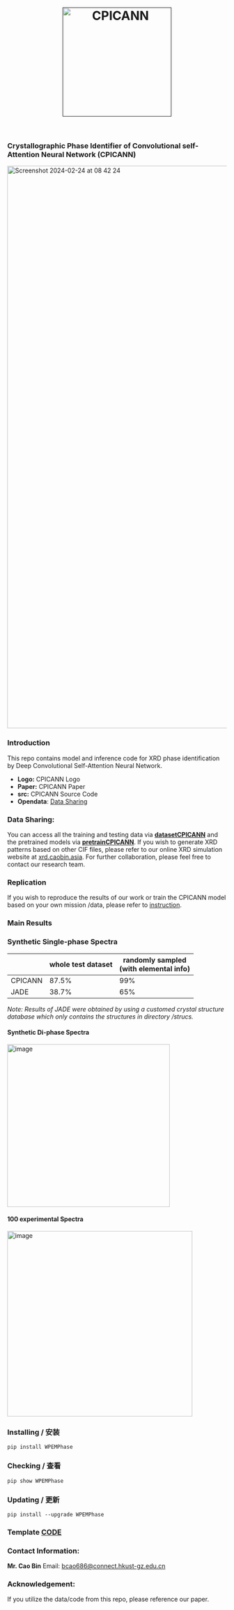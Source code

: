 
<h1 align="center">
  <a href=""><img src="https://github.com/WPEM/CPICANN/assets/86995074/a40efe75-d5a9-4777-9d2a-cb4bed912d53" alt="CPICANN" width="250"></a>
  <br>
  <br>
</h1>

### Crystallographic Phase Identifier of Convolutional self-Attention Neural Network (CPICANN)

<img width="1289" alt="Screenshot 2024-02-24 at 08 42 24" src="https://github.com/WPEM/CPICANN/assets/86995074/eb3bf532-2281-49b7-b91e-bc7d53568c41">

### Introduction
This repo contains model and inference code for XRD phase identification by Deep Convolutional Self-Attention Neural Network. 

+ **Logo:** CPICANN Logo
+ **Paper:** CPICANN Paper
+ **src:** CPICANN Source Code
+ **Opendata**: [Data Sharing](https://huggingface.co/datasets/caobin/datasetCPICANN)

### Data Sharing:
You can access all the training and testing data via [**datasetCPICANN**](https://huggingface.co/datasets/caobin/datasetCPICANN) and the pretrained models via [**pretrainCPICANN**](https://huggingface.co/caobin/pretrainCPICANN). If you wish to generate XRD patterns based on other CIF files, please refer to our online XRD simulation website at [xrd.caobin.asia](http://xrd.caobin.asia/). For further collaboration, please feel free to contact our research team.

### Replication
If you wish to reproduce the results of our work or train the CPICANN model based on your own mission /data,  please refer to [instruction](https://github.com/WPEM/CPICANN/tree/main/src).

### Main Results


### Synthetic Single-phase Spectra
|      | whole test dataset | randomly sampled<br>(with elemental info) |
|------|--------------------|-------------------------------------------|
| CPICANN | 87.5%              | 99%                                       | 
| JADE | 38.7%              | 65%                                       | 

*Note: Results of JADE were obtained by using a customed crystal structure database which only contains the structures in directory /strucs.*

#### Synthetic Di-phase Spectra
<img width="373" alt="image" src="https://github.com/WPEM/CPICANN/assets/86995074/34b14780-0c1a-4169-8dd7-6b437f14df3f">

#### 100 experimental Spectra
<img width="425" alt="image" src="https://github.com/WPEM/CPICANN/assets/86995074/eba44550-a8ba-4340-ba06-daee7d394638">


### Installing / 安装
    pip install WPEMPhase 
    
### Checking / 查看
    pip show WPEMPhase 
    
### Updating / 更新
    pip install --upgrade WPEMPhase




### Template [CODE](https://github.com/WPEM/CPICANN/blob/main/src/inference%26case/CPICANNcode.ipynb) 

### Contact Information:
**Mr. Cao Bin**
Email: bcao686@connect.hkust-gz.edu.cn

### Acknowledgement:
If you utilize the data/code from this repo, please reference our paper.


